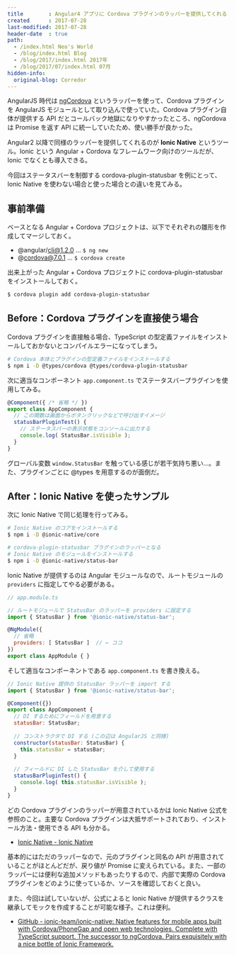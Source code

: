 ```yaml
---
title        : Angular4 アプリに Cordova プラグインのラッパーを提供してくれる IonicNative 
created      : 2017-07-28
last-modified: 2017-07-28
header-date  : true
path:
  - /index.html Neo's World
  - /blog/index.html Blog
  - /blog/2017/index.html 2017年
  - /blog/2017/07/index.html 07月
hidden-info:
  original-blog: Corredor
---
```


AngularJS 時代は [ngCordova](http://ngcordova.com/) というラッパーを使って、Cordova プラグインを AngularJS モジュールとして取り込んで使っていた。Cordova プラグイン自体が提供する API だとコールバック地獄になりやすかったところ、ngCordova は Promise を返す API に統一していたため、使い勝手が良かった。

Angular2 以降で同様のラッパーを提供してくれるのが __Ionic Native__ というツール。Ionic という Angular + Cordova なフレームワーク向けのツールだが、Ionic でなくとも導入できる。

今回はステータスバーを制御する cordova-plugin-statusbar を例にとって、Ionic Native を使わない場合と使った場合との違いを見てみる。

## 事前準備

ベースとなる Angular + Cordova プロジェクトは、以下でそれぞれの雛形を作成してマージしておく。

- @angular/cli@1.2.0 … `$ ng new`
- @cordova@7.0.1 … `$ cordova create`

出来上がった Angular + Cordova プロジェクトに cordova-plugin-statusbar をインストールしておく。

```bash
$ cordova plugin add cordova-plugin-statusbar
```

## Before：Cordova プラグインを直接使う場合

Cordova プラグインを直接触る場合、TypeScript の型定義ファイルをインストールしておかないとコンパイルエラーになってしまう。

```bash
# Cordova 本体とプラグインの型定義ファイルをインストールする
$ npm i -D @types/cordova @types/cordova-plugin-statusbar
```

次に適当なコンポーネント `app.component.ts` でステータスバープラグインを使用してみる。

```javascript
@Component({ /* 省略 */ })
export class AppComponent {
  // この関数は画面からボタンクリックなどで呼び出すイメージ
  statusBarPluginTest() {
    // ステータスバーの表示状態をコンソールに出力する
    console.log( StatusBar.isVisible );
  }
}
```

グローバル変数 `window.StatusBar` を触っている感じが若干気持ち悪い…。また、プラグインごとに @types を用意するのが面倒だ。

## After：Ionic Native を使ったサンプル

次に Ionic Native で同じ処理を行ってみる。

```bash
# Ionic Native のコアをインストールする
$ npm i -D @ionic-native/core

# cordova-plugin-statusbar プラグインのラッパーとなる
# Ionic Native のモジュールをインストールする
$ npm i -D @ionic-native/status-bar
```

Ionic Native が提供するのは Angular モジュールなので、ルートモジュールの `providers` に指定してやる必要がある。

```javascript
// app.module.ts

// ルートモジュールで StatusBar のラッパーを providers に設定する
import { StatusBar } from '@ionic-native/status-bar';

@NgModule({
  // 省略
  providers: [ StatusBar ]  // ← ココ
})
export class AppModule { }
```

そして適当なコンポーネントである `app.component.ts` を書き換える。

```javascript
// Ionic Native 提供の StatusBar ラッパーを import する
import { StatusBar } from '@ionic-native/status-bar';

@Component({})
export class AppComponent {
  // DI するためにフィールドを用意する
  statusBar: StatusBar;
  
  // コンストラクタで DI する (この辺は AngularJS と同様)
  constructor(statusBar: StatusBar) {
    this.statusBar = statusBar;
  }
  
  // フィールドに DI した StatusBar を介して使用する
  statusBarPluginTest() {
    console.log( this.statusBar.isVisible );
  }
}
```

どの Cordova プラグインのラッパーが用意されているかは Ionic Native 公式を参照のこと。主要な Cordova プラグインは大抵サポートされており、インストール方法・使用できる API も分かる。

- [Ionic Native - Ionic Native](https://ionicframework.com/docs/native/)

基本的にはただのラッパーなので、元のプラグインと同名の API が用意されていることがほとんどだが、戻り値が Promise に変えられている。また、一部のラッパーには便利な追加メソッドもあったりするので、内部で実際の Cordova プラグインをどのように使っているか、ソースを確認しておくと良い。

また、今回は試していないが、公式によると Ionic Native が提供するクラスを継承してモックを作成することが可能な様子。これは便利。

- [GitHub - ionic-team/ionic-native: Native features for mobile apps built with Cordova/PhoneGap and open web technologies. Complete with TypeScript support. The successor to ngCordova. Pairs exquisitely with a nice bottle of Ionic Framework.](https://github.com/ionic-team/ionic-native#mocking-and-browser-development)
